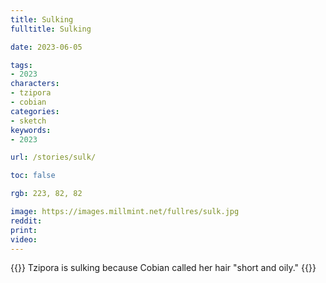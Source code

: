 ```yaml
---
title: Sulking
fulltitle: Sulking

date: 2023-06-05

tags:
- 2023
characters:
- tzipora
- cobian
categories:
- sketch
keywords:
- 2023

url: /stories/sulk/

toc: false

rgb: 223, 82, 82

image: https://images.millmint.net/fullres/sulk.jpg
reddit:
print:
video:
---
```

{{<note caption>}}
Tzipora is sulking because Cobian called her hair "short and oily."
{{</note>}}